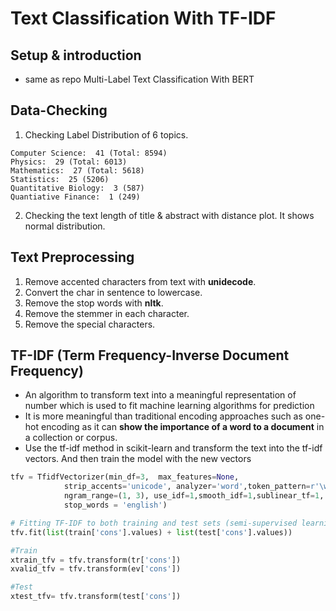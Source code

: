 # Text Classification With TF-IDF

## Setup & introduction

* same as repo Multi-Label Text Classification With BERT



## Data-Checking

1. Checking Label Distribution of 6 topics.

```
Computer Science:  41 (Total: 8594)
Physics:  29 (Total: 6013)
Mathematics:  27 (Total: 5618)
Statistics:  25 (5206)
Quantitative Biology:  3 (587)
Quantiative Finance:  1 (249)
```

2. Checking the text length of title & abstract with distance plot. It shows normal distribution.



## Text Preprocessing

1. Remove accented characters from text with **unidecode**.
2. Convert the char in sentence to lowercase.
3. Remove the stop words with **nltk**.
4. Remove the stemmer in each character.
5. Remove the special characters.



## TF-IDF (Term Frequency-Inverse Document Frequency)

* An algorithm to transform text into a meaningful representation of number which is used to fit machine learning algorithms for prediction
* It is more meaningful than traditional encoding approaches such as one-hot encoding as it can **show the importance of a word to a document** in a collection or corpus.
* Use the tf-idf method in scikit-learn and transform the text into the tf-idf vectors. And then train the model with the new vectors

```python
tfv = TfidfVectorizer(min_df=3,  max_features=None, 
            strip_accents='unicode', analyzer='word',token_pattern=r'\w{1,}',
            ngram_range=(1, 3), use_idf=1,smooth_idf=1,sublinear_tf=1,
            stop_words = 'english')

# Fitting TF-IDF to both training and test sets (semi-supervised learning)
tfv.fit(list(train['cons'].values) + list(test['cons'].values))

#Train
xtrain_tfv = tfv.transform(tr['cons']) 
xvalid_tfv = tfv.transform(ev['cons'])

#Test
xtest_tfv= tfv.transform(test['cons'])
```

